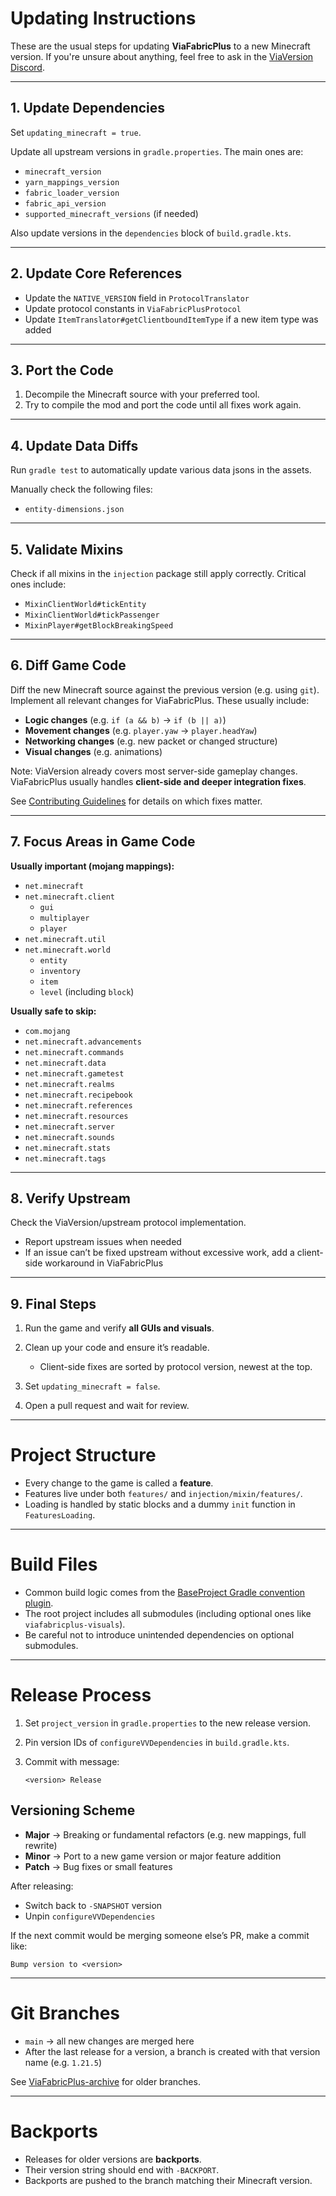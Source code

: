 # Updating Instructions

These are the usual steps for updating **ViaFabricPlus** to a new Minecraft version.
If you're unsure about anything, feel free to ask in the [ViaVersion Discord](https://discord.gg/viaversion).

---

## 1. Update Dependencies

Set `updating_minecraft = true`.

Update all upstream versions in `gradle.properties`. The main ones are:

- `minecraft_version`
- `yarn_mappings_version`
- `fabric_loader_version`
- `fabric_api_version`
- `supported_minecraft_versions` (if needed)

Also update versions in the `dependencies` block of `build.gradle.kts`.

---

## 2. Update Core References

- Update the `NATIVE_VERSION` field in `ProtocolTranslator`
- Update protocol constants in `ViaFabricPlusProtocol`
- Update `ItemTranslator#getClientboundItemType` if a new item type was added

---

## 3. Port the Code

1. Decompile the Minecraft source with your preferred tool.
2. Try to compile the mod and port the code until all fixes work again.

---

## 4. Update Data Diffs

Run `gradle test` to automatically update various data jsons in the assets.

Manually check the following files:
- `entity-dimensions.json`

---

## 5. Validate Mixins

Check if all mixins in the `injection` package still apply correctly.
Critical ones include:

- `MixinClientWorld#tickEntity`
- `MixinClientWorld#tickPassenger`
- `MixinPlayer#getBlockBreakingSpeed`

---

## 6. Diff Game Code

Diff the new Minecraft source against the previous version (e.g. using `git`).
Implement all relevant changes for ViaFabricPlus. These usually include:

- **Logic changes** (e.g. `if (a && b)` → `if (b || a)`)
- **Movement changes** (e.g. `player.yaw` → `player.headYaw`)
- **Networking changes** (e.g. new packet or changed structure)
- **Visual changes** (e.g. animations)

Note: ViaVersion already covers most server-side gameplay changes.
ViaFabricPlus usually handles **client-side and deeper integration fixes**.

See [Contributing Guidelines](../CONTRIBUTING.md#Adding-Protocol-Fixes) for details on which fixes matter.

---

## 7. Focus Areas in Game Code

**Usually important (mojang mappings):**

- `net.minecraft`
- `net.minecraft.client`
    - `gui`
    - `multiplayer`
    - `player`
- `net.minecraft.util`
- `net.minecraft.world`
    - `entity`
    - `inventory`
    - `item`
    - `level` (including `block`)

**Usually safe to skip:**

- `com.mojang`
- `net.minecraft.advancements`
- `net.minecraft.commands`
- `net.minecraft.data`
- `net.minecraft.gametest`
- `net.minecraft.realms`
- `net.minecraft.recipebook`
- `net.minecraft.references`
- `net.minecraft.resources`
- `net.minecraft.server`
- `net.minecraft.sounds`
- `net.minecraft.stats`
- `net.minecraft.tags`

---

## 8. Verify Upstream

Check the ViaVersion/upstream protocol implementation.

- Report upstream issues when needed
- If an issue can’t be fixed upstream without excessive work, add a client-side workaround in ViaFabricPlus

---

## 9. Final Steps

1. Run the game and verify **all GUIs and visuals**.
2. Clean up your code and ensure it’s readable.

    * Client-side fixes are sorted by protocol version, newest at the top.
3. Set `updating_minecraft = false`.
4. Open a pull request and wait for review.

---

# Project Structure

- Every change to the game is called a **feature**.
- Features live under both `features/` and `injection/mixin/features/`.
- Loading is handled by static blocks and a dummy `init` function in `FeaturesLoading`.

---

# Build Files

- Common build logic comes from the [BaseProject Gradle convention plugin](https://github.com/FlorianMichael/BaseProject).
- The root project includes all submodules (including optional ones like `viafabricplus-visuals`).
- Be careful not to introduce unintended dependencies on optional submodules.

---

# Release Process

1. Set `project_version` in `gradle.properties` to the new release version.
2. Pin version IDs of `configureVVDependencies` in `build.gradle.kts`.
3. Commit with message:

   ```
   <version> Release
   ```

## Versioning Scheme

- **Major** → Breaking or fundamental refactors (e.g. new mappings, full rewrite)
- **Minor** → Port to a new game version or major feature addition
- **Patch** → Bug fixes or small features

After releasing:

- Switch back to `-SNAPSHOT` version
- Unpin `configureVVDependencies`

If the next commit would be merging someone else’s PR, make a commit like:

```
Bump version to <version>
```

---

# Git Branches

- `main` → all new changes are merged here
- After the last release for a version, a branch is created with that version name (e.g. `1.21.5`)

See [ViaFabricPlus-archive](https://github.com/FlorianMichael/ViaFabricPlus-archive) for older branches.

---

# Backports

- Releases for older versions are **backports**.
- Their version string should end with `-BACKPORT`.
- Backports are pushed to the branch matching their Minecraft version.
